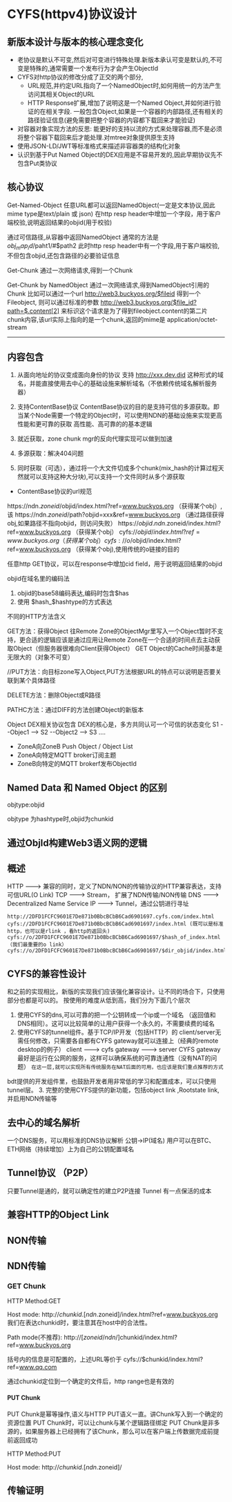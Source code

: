 # CYFS(httpv4)协议设计


## 新版本设计与版本的核心理念变化

- 老协议是默认不可变,然后对可变进行特殊处理.新版本承认可变是默认的,不可变是特殊的,通常需要一个发布行为才会产生ObjectId
- CYFS对http协议的修改分成了正交的两个部分,
    - URL规范,并约定URL指向了一个NamedObject时,如何用统一的方法产生访问其相关Object的URL
    - HTTP Response扩展,增加了说明这是一个Named Object,并如何进行验证的在相关字段. 一般包含Object,如果是一个容器的内部路径,还有相关的路径验证信息(避免需要把整个容器的内容都下载回来才能验证)
- 对容器对象实现方法的反思: 能更好的支持以流的方式来处理容器,而不是必须将整个容器下载回来后才能处理.对mtree对象提供原生支持
- 使用JSON-LD/JWT等标准格式来描述非容器类的结构化对象
- 认识到基于Put Named Object的DEX应用是不容易开发的,因此早期协议先不包含Put类协议

## 核心协议

Get-Named-Object
任意URL都可以返回NamedObject(一定是文本协议,因此mime type是text/plain 或 json)
在http resp header中增加一个字段，用于客户端校验,说明返回结果的objid(用于校验)


通过可信路径,从容器中返回NamedObject
通常的方法是  $obj_map_id/$paht1/#$path2 
此时http resp header中有一个字段,用于客户端校验,不但包含objid,还包含路径的必要验证信息


Get-Chunk 
通过一次网络请求,得到一个Chunk 

Get-Chunk by NamedObject
通过一次网络请求,得到NamedObject引用的Chunk
比如可以通过一个url http://web3.buckyos.org/$fileid 得到一个Fileobject, 则可以通过标准的参数 
http://web3.buckyos.org/$file_id?path=$.content[2] 来标识这个请求是为了得到fileobject.content的第二片chunk内容,该url实际上指向的是一个chunk,返回的mime是 application/octet-stream

----------------------------------------------------------------------------------------------------------------------------------------------------------------------------
## 内容包含
1. 从面向地址的协议变成面向身份的协议
支持  http://xxx.dev.did 这种形式的域名，并能直接使用去中心的基础设施来解析域名（不依赖传统域名解析服务器）

2. 支持ContentBase协议
ContentBase协议的目的是支持可信的多源获取。即当某个Node需要一个特定的Object时，可以使用NDN的基础设施来实现更高性能和更可靠的获取
高性能、高可靠的的基本逻辑
1. 就近获取，zone chunk mgr的反向代理实现可以做到加速
2. 多源获取：解决404问题
3. 同时获取（可选），通过将一个大文件切成多个chunk(mix_hash的计算过程天然就可以支持这种大分块),可以支持一个文件同时从多个源获取

- ContentBase协议的url规范

https://ndn.$zoneid/$objid/index.html?ref=www.buckyos.org （获得某个obj）,该
https://ndn.$zoneid/$path?objid=xxx&ref=www.buckyos.org （通过路径获得obj,如果路径不指向objid，则访问失败）
https://$objid.ndn.$zoneid/index.html?ref=www.buckyos.org （获得某个obj）
cyfs://$objid/index.html?ref=www.buckyos.org （获得某个obj）
cyfs://o/$objid/index.html?ref=www.buckyos.org （获得某个obj),使用传统的o链接的目的

任意http GET协议，可以在response中增加cid field，用于说明返回结果的objid

objid在域名里的编码法
1. objid的base58编码表达,编码时包含$has
2. 使用 $hash_$hashtype的方式表达


不同的HTTP方法含义

GET方法：获得Object
往Remote Zone的ObjectMgr里写入一个Object暂时不支持，更合适的逻辑应该是通过应用让Remote Zone在一个合适的时间点去主动获取Object（但服务器很难向Client获得Object）
GET Object的Cache时间基本是无限大的（对象不可变）

//PUT方法：向目标zone写入Object,PUT方法根据URL的特点可以说明是否要关联到某个具体路径

DELETE方法：删除Object或R路径

PATHC方法：通过DIFF的方法创建Object的新版本


Object DEX相关协议包含
DEX的核心是，多方共同认可一个可信的状态变化
S1 --Objec1 --> S2 --Object2 --> S3 .... 

 - ZoneA向ZoneB Push Object / Object List
 - ZoneA向特定MQTT broker订阅主题
 - ZoneB向特定的MQTT brokerf发布ObjectId




## Named Data 和 Named Object 的区别
objtype:objid

objtype 为hashtype时,objid为chunkid



## 通过ObjId构建Web3语义网的逻辑




## 概述
HTTP ---> 兼容的同时，定义了NDN/NON的传输协议的HTTP兼容表达，支持可信URL(O  Link) 
TCP ---> Stream， 扩展了NDN传输/NON传输
DNS ---> Decentralized Name Service
IP  ---> Tunnel，通过公钥进行寻址

``` 下面2个是等价的
http://2DFD1FCFC9601E7De871b0BbcBCbB6Cad6901697.cyfs.com/index.html
cyfs://2DFD1FCFC9601E7De871b0BbcBCbB6Cad6901697/index.html (既可以是标准http，也可以是rlink ，看http的返回头)
cyfs://o/2DFD1FCFC9601E7De871b0BbcBCbB6Cad6901697/$hash_of_index.html （我们最重要的o link）
cyfs://o/2DFD1FCFC9601E7De871b0BbcBCbB6Cad6901697/$dir_objid/index.html_hash
```
## CYFS的兼容性设计
和之前的实现相比，新版的实现我们应该强化兼容设计。让不同的场合下，只使用部分也都是可以的。
按使用的难度从低到高，我们分为下面几个层次
1. 使用CYFS的dns,可以可靠的把一个公钥转成一个ip或一个域名 （返回值和DNS相同）。这可以比较简单的让用户获得一个永久的，不需要续费的域名
2. 使用CYFS的tunnel组件。基于TCP/IP开发（包括HTTP）的 client/server无需任何修改，只需要各自都有CYFS gateway就可以连接上（经典的remote desktop的例子）
client  ---> cyfs gateway ---> server
CYFS gateway最好是运行在公网的服务，这样可以确保系统的可靠连通性（没有NAT的问题）
`在这一层,就可以实现所有传统服务在NAT后面的可用，也应该是我们重点推荐的方式`

bdt提供的开发组件里，也鼓励开发者用非常低的学习和配置成本，可以只使用tunnel层。
3. 完整的使用CYFS提供的新功能，包括object link ,Rootstate link, 并启用NDN传输等


## 去中心的域名解析
一个DNS服务，可以用标准的DNS协议解析 公钥->IP(域名)
用户可以在BTC、ETH网络（持续增加）上为自己的公钥配置域名



## Tunnel协议 （P2P）
只要Tunnel是通的，就可以确定性的建立P2P连接
Tunnel 有一点保活的成本


## 兼容HTTP的Object Link 

## NON传输

## NDN传输



### GET Chunk 

HTTP Method:GET

Host mode:
http://$chunkid.[ndn.$zoneid]/index.html?ref=www.buckyos.org
我们在表达chunkid时，要注意其在host中的合法性。

Path mode(不推荐):
http://[$zoneid/ndn/]$chunkid/index.html?ref=www.buckyos.org

括号内的信息是可配置的，上述URL等价于
cyfs://$chunkid/index.html?ref=www.qq.com

通过chunkid定位到一个确定的文件后，http range也是有效的


#### PUT Chunk
PUT Chunk是幂等操作,语义与HTTP PUT语义一直。讲Chunk写入到一个确定的资源位置
PUT Chunk时，可以让chunk与某个逻辑路径绑定
PUT Chunk是非多源的，如果服务器上已经拥有了该Chunk，那么可以在客户端上传数据完成前提前返回成功

HTTP Method:PUT 

Host mode:
http://$chunkid.[ndn.$zoneid]/

## 传输证明

